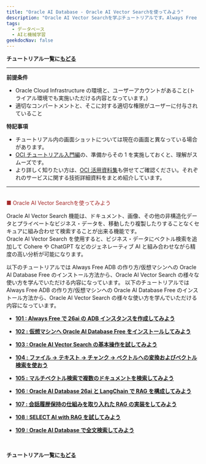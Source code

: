 ```yaml
---
title: "Oracle AI Database - Oracle AI Vector Searchを使ってみよう"
description: "Oracle AI Vector Searchを学ぶチュートリアルです。Always Free ADBの作成から、様々な使い方までを一通り体験します。"
tags:
  - データベース
  - AIと機械学習
geekdocNav: false
---
```


**チュートリアル一覧に[もどる](/ocitutorials/)**
<br/>

---

**前提条件**

- Oracle Cloud Infrastructure の環境と、ユーザーアカウントがあること(トライアル環境でも実施いただける内容となっています。)
- 適切なコンパートメントと、そこに対する適切な権限がユーザーに付与されていること

**特記事項**

- チュートリアル内の画面ショットについては現在の画面と異なっている場合があります。
- [OCI チュートリアル入門編](/ocitutorials/beginners/)の、準備からその 1 を実施しておくと、理解がスムーズです。
- より詳しく知りたい方は、[OCI 活用資料集](https://oracle-japan.github.io/ocidocs/services/database/)も併せてご確認ください。それぞれのサービスに関する技術詳細資料をまとめ紹介しています。
  <br/>

---

<br/>
<span style="color: brown; ">■ Oracle AI Vector Searchを使ってみよう</span>

Oracle AI Vector Search 機能は、ドキュメント、画像、その他の非構造化データとプライベートなビジネス・データを、移動したり複製したりすることなくセキュアに組み合わせて検索することが出来る機能です。
<br/>
Oracle AI Vector Search を使用すると、ビジネス・データにベクトル検索を追加して Cohere や ChatGPT などのジェネレーティブ AI と組み合わせながら精度の高い分析が可能になります。
<br/>

以下のチュートリアルでは Always Free ADB の作り方/仮想マシンへの Oracle AI Database Free のインストール方法から、Oracle AI Vector Search の様々な使い方を学んでいただける内容になっています。
以下のチュートリアルでは Always Free ADB の作り方/仮想マシンへの Oracle AI Database Free のインストール方法から、Oracle AI Vector Search の様々な使い方を学んでいただける内容になっています。
<br/>

- **[101 : Always Free で 26ai の ADB インスタンスを作成してみよう](./ai-vector101-always-free-adb/)**

- **[102 : 仮想マシンへ Oracle AI Database Free をインストールしてみよう](./ai-vector102-23aifree-install/)**

- **[103 : Oracle AI Vector Search の基本操作を試してみよう](./ai-vector103-basics/)**

- **[104 : ファイル → テキスト → チャンク → ベクトルへの変換およびベクトル検索を使おう](./ai-vector104-file-to-embedding/)**

- **[105 : マルチベクトル検索で複数のドキュメントを検索してみよう](./ai-vector105-multi-vector-search/)**

- **[106 : Oracle AI Database 26ai と LangChain で RAG を構成してみよう](./ai-vector106-23ai-langchain-rag/)**

- **[107 : 会話履歴保持の仕組みを取り入れた RAG の実装をしてみよう](./ai-vector107-rag-chat-history/)**

- **[108 : SELECT AI with RAG を試してみよう](./ai-vector108-select-ai-with-rag/)**

- **[109 : Oracle AI Database で全文検索してみよう](./ai-vector109-oracletext/)**

<br/>

**チュートリアル一覧に[もどる](/ocitutorials/)**
<br/>
